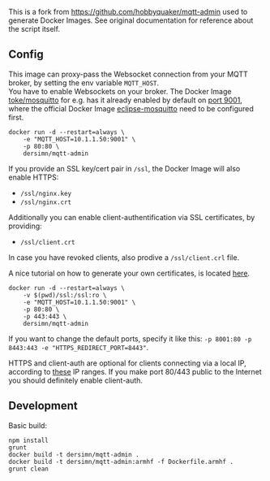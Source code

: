 This is a fork from https://github.com/hobbyquaker/mqtt-admin used to generate Docker Images. See original documentation for reference about the script itself.

## Config

This image can proxy-pass the Websocket connection from your MQTT broker, by setting the env variable `MQTT_HOST`.  
You have to enable Websockets on your broker. The Docker Image [toke/mosquitto](https://hub.docker.com/r/toke/mosquitto) for e.g. has it already enabled by default on [port 9001](https://github.com/toke/docker-mosquitto/blob/8aa0a74b444fb2377fcd4a43ac85a257aef51176/config/conf.d/websockets.conf#L1), where the official Docker Image [eclipse-mosquitto](https://hub.docker.com/_/eclipse-mosquitto) need to be configured first.

    docker run -d --restart=always \
        -e "MQTT_HOST=10.1.1.50:9001" \
        -p 80:80 \
        dersimn/mqtt-admin

If you provide an SSL key/cert pair in `/ssl`, the Docker Image will also enable HTTPS:

* `/ssl/nginx.key`
* `/ssl/nginx.crt`

Additionally you can enable client-authentification via SSL certificates, by providing:

* `/ssl/client.crt`

In case you have revoked clients, also prodive a `/ssl/client.crl` file.

A nice tutorial on how to generate your own certificates, is located [here](https://jamielinux.com/docs/openssl-certificate-authority/introduction.html).

    docker run -d --restart=always \
        -v $(pwd)/ssl:/ssl:ro \
        -e "MQTT_HOST=10.1.1.50:9001" \
        -p 80:80 \
        -p 443:443 \
        dersimn/mqtt-admin

If you want to change the default ports, specify it like this: `-p 8001:80 -p 8443:443 -e "HTTPS_REDIRECT_PORT=8443"`.

HTTPS and client-auth are optional for clients connecting via a local IP, according to [these](https://github.com/dersimn/mqtt-smarthome-webui/blob/6e419811d3bd433e5fc594e1beccaa0499fe08cf/nginx.template#L69) IP ranges. If you make port 80/443 public to the Internet you should definitely enable client-auth.

## Development

Basic build:

    npm install
    grunt
    docker build -t dersimn/mqtt-admin .
    docker build -t dersimn/mqtt-admin:armhf -f Dockerfile.armhf .
    grunt clean